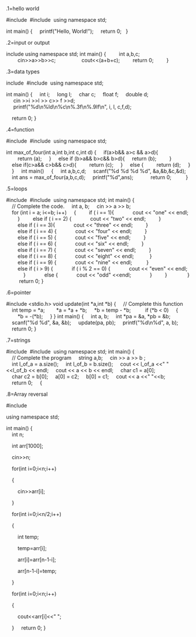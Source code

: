 .1=hello world

#include <iostream> 
 #include <cstdio> 
 using namespace std; 
  
 int main() { 
     printf("Hello, World!"); 
     return 0; 
 }
  
 .2=input or output
  
  include<iostream> 
 using namespace std; 
 int main() 
 { 
         int a,b,c; 
          
         cin>>a>>b>>c; 
          
         cout<<(a+b+c); 
         return 0;         
 }
  
  
 .3=data types
  
  include <iostream> 
 #include <cstdio> 
 using namespace std; 
  
 int main() { 
     int i; 
     long l; 
     char c; 
     float f; 
     double d; 
      cin >>i >>l >> c>> f >>d; 
         
      printf("%d\n%ld\n%c\n%.3f\n%.9lf\n", i, l, c,f,d); 
  
     return 0; 
 }
  
 .4=function
  
  #include <iostream> 
 #include <cstdio> 
 using namespace std; 
  
 int max_of_four(int a,int b,int c,int d) 
 { 
     if(a>b&& a>c && a>d){ 
         return (a); 
     } 
     else if (b>a&& b>c&& b>d){ 
     return (b);     
     } 
     else if(c>a&& c>b&& c>d){ 
         return (c); 
     } 
     else { 
         return (d); 
     } 
     } 
     int main() 
     { 
     int a,b,c,d; 
     scanf("%d %d %d %d", &a,&b,&c,&d); 
     int ans = max_of_four(a,b,c,d); 
     printf("%d",ans); 
       
      return 0; 
      
     }
  
  .5=loops
  
  #include <iostream> 
 #include <cstdio> 
 using namespace std; 
 int main() { 
     // Complete the code. 
     int a, b; 
     cin >> a >> b; 
     for (int i = a; i<=b; i++) 
     { 
         if ( i == 1){ 
             cout << "one" << endl; 
         } 
         else if ( i == 2) { 
             cout << "two" << endl; 
         } 
         else if ( i == 3){ 
             cout << "three" << endl; 
         } 
         else if ( i == 4) { 
             cout << "four" << endl; 
         } 
         else if ( i == 5) { 
             cout << "five" << endl; 
         } 
         else if ( i == 6) { 
             cout << "six" << endl; 
         } 
         else if ( i == 7) { 
             cout << "seven" << endl; 
         } 
         else if ( i == 8) { 
             cout << "eight" << endl;   
         } 
         else if ( i == 9) { 
             cout << "nine" << endl;  
         } 
         else if ( i > 9) { 
             if ( i % 2 == 0) { 
             cout << "even" << endl; 
             } 
             else { 
             cout << "odd" <<endl; 
             } 
         }          
     } 
      
     return 0; 
 }
  
  .6=pointer
  
  #include <stdio.h> 
 void update(int *a,int *b) { 
     // Complete this function  
     int temp = *a;    
     *a = *a + *b; 
     *b = temp - *b; 
      
     if (*b < 0) 
     { 
         *b = -(*b); 
     } 
 } 
 int main() { 
     int a, b; 
     int *pa = &a, *pb = &b; 
      
     scanf("%d %d", &a, &b); 
     update(pa, pb); 
     printf("%d\n%d", a, b); 
     return 0; 
 }
                
.7=strings               
                
  #include <iostream> 
 #include <string> 
 using namespace std; 
 int main() { 
     // Complete the program 
     string a,b; 
     cin >> a >> b ; 
     int l_of_a = a.size(); 
     int l_of_b = b.size(); 
     cout << l_of_a <<" "<<l_of_b << endl; 
     cout << a << b << endl; 
     char c1 = a[0]; 
     char c2 = b[0]; 
     a[0] = c2; 
     b[0] = c1; 
     cout << a <<" "<<b; 
     return 0; 
     {
   
 .8=Array reversal
  
  #include<iostream> 
  
 using namespace std; 
  
 int main() 
 {  
     int n; 
  
     int arr[1000]; 
  
     cin>>n; 
  
     for(int i=0;i<n;i++) 
  
     { 
  
         cin>>arr[i]; 
  
     } 
  
     for(int i=0;i<n/2;i++) 
  
     { 
  
         int temp; 
  
         temp=arr[i]; 
  
         arr[i]=arr[n-1-i]; 
  
         arr[n-1-i]=temp; 
  
     } 
  
     for(int i=0;i<n;i++) 
  
     { 
  
         cout<<arr[i]<<" "; 
  
     } 
     return 0; 
 }
